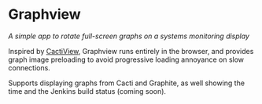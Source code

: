# Graphview

*A simple app to rotate full-screen graphs on a systems monitoring display*

Inspired by [CactiView](https://github.com/lozzd/cactiview), Graphview
runs entirely in the browser, and provides graph image preloading to
avoid progressive loading annoyance on slow connections.

Supports displaying graphs from Cacti and Graphite, as well showing the
time and the Jenkins build status (coming soon).
